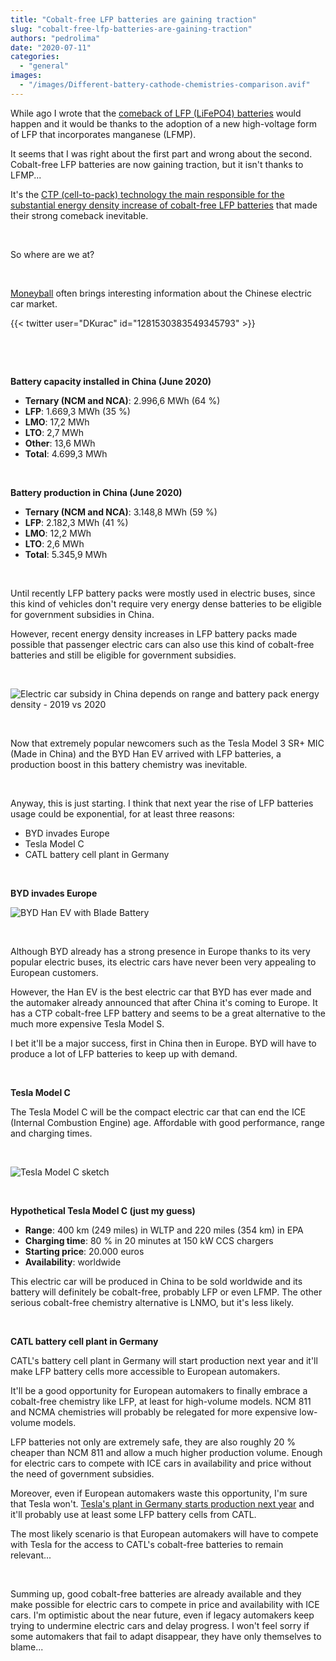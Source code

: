 ```yaml
---
title: "Cobalt-free LFP batteries are gaining traction"
slug: "cobalt-free-lfp-batteries-are-gaining-traction"
authors: "pedrolima"
date: "2020-07-11"
categories: 
  - "general"
images: 
  - "/images/Different-battery-cathode-chemistries-comparison.avif"
---
```


While ago I wrote that the [comeback of LFP (LiFePO4) batteries](/2019/08/16/the-comeback-of-lfp-batteries/) would happen and it would be thanks to the adoption of a new high-voltage form of LFP that incorporates manganese (LFMP).

It seems that I was right about the first part and wrong about the second. Cobalt-free LFP batteries are now gaining traction, but it isn't thanks to LFMP...

It's the [CTP (cell-to-pack) technology the main responsible for the substantial energy density increase of cobalt-free LFP batteries](/2020/04/12/simple-solution-for-safer-cheaper-more-energy-dense-batteries/) that made their strong comeback inevitable.

 

So where are we at?

 

[Moneyball](https://twitter.com/DKurac) often brings interesting information about the Chinese electric car market.

{{< twitter user="DKurac" id="1281530383549345793" >}}

 

 

**Battery capacity installed in China (June 2020)**

- **Ternary (NCM and NCA)**: 2.996,6 MWh (64 %)
- **LFP**: 1.669,3 MWh (35 %)
- **LMO**: 17,2 MWh
- **LTO**: 2,7 MWh
- **Other**: 13,6 MWh
- **Total**: 4.699,3 MWh

 

**Battery production in China (June 2020)**

- **Ternary (NCM and NCA)**: 3.148,8 MWh (59 %)
- **LFP**: 2.182,3 MWh (41 %)
- **LMO**: 12,2 MWh
- **LTO**: 2,6 MWh
- **Total**: 5.345,9 MWh

 

Until recently LFP battery packs were mostly used in electric buses, since this kind of vehicles don't require very energy dense batteries to be eligible for government subsidies in China.

However, recent energy density increases in LFP battery packs made possible that passenger electric cars can also use this kind of cobalt-free batteries and still be eligible for government subsidies.

 

![Electric car subsidy in China depends on range and battery pack energy density - 2019 vs 2020](images/Electric-car-subsidy-in-China-depends-on-range-and-battery-pack-energy-density-2019-vs-2020.avif)

 

Now that extremely popular newcomers such as the Tesla Model 3 SR+ MIC (Made in China) and the BYD Han EV arrived with LFP batteries, a production boost in this battery chemistry was inevitable.

 

Anyway, this is just starting. I think that next year the rise of LFP batteries usage could be exponential, for at least three reasons:

- BYD invades Europe
- Tesla Model C
- CATL battery cell plant in Germany

 

**BYD invades Europe**

![BYD Han EV with Blade Battery](images/BYD-Han-EV-with-Blade-Battery.avif)

 

Although BYD already has a strong presence in Europe thanks to its very popular electric buses, its electric cars have never been very appealing to European customers.

However, the Han EV is the best electric car that BYD has ever made and the automaker already announced that after China it's coming to Europe. It has a CTP cobalt-free LFP battery and seems to be a great alternative to the much more expensive Tesla Model S.

I bet it'll be a major success, first in China then in Europe. BYD will have to produce a lot of LFP batteries to keep up with demand.

 

**Tesla Model C**

The Tesla Model C will be the compact electric car that can end the ICE (Internal Combustion Engine) age. Affordable with good performance, range and charging times.

 

![Tesla Model C sketch](images/Tesla-Model-C-sketch.avif)

 

**Hypothetical Tesla Model C (just my guess)**

- **Range**: 400 km (249 miles) in WLTP and 220 miles (354 km) in EPA
- **Charging time**: 80 % in 20 minutes at 150 kW CCS chargers
- **Starting price**: 20.000 euros
- **Availability**: worldwide

This electric car will be produced in China to be sold worldwide and its battery will definitely be cobalt-free, probably LFP or even LFMP. The other serious cobalt-free chemistry alternative is LNMO, but it's less likely.

 

**CATL battery cell plant in Germany**

CATL's battery cell plant in Germany will start production next year and it'll make LFP battery cells more accessible to European automakers.

It'll be a good opportunity for European automakers to finally embrace a cobalt-free chemistry like LFP, at least for high-volume models. NCM 811 and NCMA chemistries will probably be relegated for more expensive low-volume models.

LFP batteries not only are extremely safe, they are also roughly 20 % cheaper than NCM 811 and allow a much higher production volume. Enough for electric cars to compete with ICE cars in availability and price without the need of government subsidies.

Moreover, even if European automakers waste this opportunity, I'm sure that Tesla won't. [Tesla's plant in Germany starts production next year](https://www.tesla.com/gigafactory-berlin) and it'll probably use at least some LFP battery cells from CATL.

The most likely scenario is that European automakers will have to compete with Tesla for the access to CATL's cobalt-free batteries to remain relevant...

 

Summing up, good cobalt-free batteries are already available and they make possible for electric cars to compete in price and availability with ICE cars. I'm optimistic about the near future, even if legacy automakers keep trying to undermine electric cars and delay progress. I won't feel sorry if some automakers that fail to adapt disappear, they have only themselves to blame...
